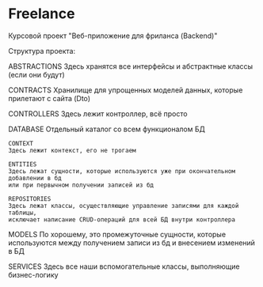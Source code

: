 # Freelance

Курсовой проект "Веб-приложение для фриланса (Backend)"

Структура проекта:

ABSTRACTIONS
Здесь хранятся все интерфейсы и абстрактные классы (если они будут)

CONTRACTS
Хранилище для упрощенных моделей данных, которые прилетают с сайта (Dto)

CONTROLLERS
Здесь лежит контроллер, всё просто

DATABASE
Отдельный каталог со всем функционалом БД

	CONTEXT
	Здесь лежит контекст, его не трогаем

	ENTITIES
	Здесь лежат сущности, которые используются уже при окончательном добавлении в бд
	или при первычном получении записей из бд

	REPOSITORIES
	Здесь лежат классы, осуществляющие управление записями для каждой таблицы,
	исключает написание CRUD-операций для всей БД внутри контроллера

MODELS
По хорошему, это промежуточные сущности, которые используются 
между получением записи из бд и внесением изменений в БД

SERVICES
Здесь все наши вспомогательные классы, выполняющие бизнес-логику
